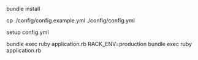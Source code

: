 bundle install

cp ./config/config.example.yml ./config/config.yml

setup config.yml

bundle exec ruby application.rb
RACK_ENV=production bundle exec ruby application.rb

